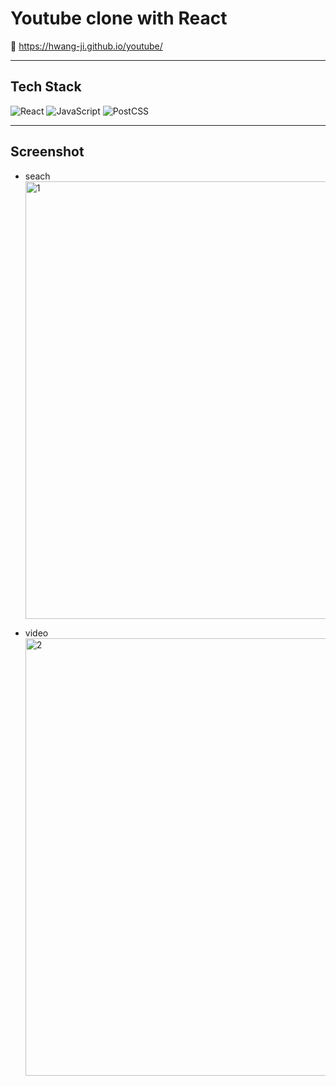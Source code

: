 # Youtube clone with React

🔗 https://hwang-ji.github.io/youtube/

---

## Tech Stack

<img src="https://img.shields.io/badge/React-20232A?style=for-the-badge&logo=react&logoColor=61DAFB" alt="React"/> <img src="https://img.shields.io/badge/JavaScript-F7DF1E?style=for-the-badge&logo=javascript&logoColor=black" alt="JavaScript"/> <img src="https://img.shields.io/badge/PostCSS-DD3A0A?style=for-the-badge&logo=PostCSS&logoColor=white" alt="PostCSS"/>

---

## Screenshot

- seach
  <img width="700" alt="1" src="https://user-images.githubusercontent.com/79661326/113648354-77f2ef00-96c7-11eb-924a-c64c20a8222f.png">

- video
  <img width="700" alt="2" src="https://user-images.githubusercontent.com/79661326/113648381-7f19fd00-96c7-11eb-8f8b-0feb360d7338.png">
